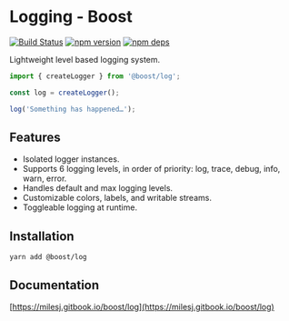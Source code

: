 # Logging - Boost

[![Build Status](https://github.com/milesj/boost/workflows/Build/badge.svg)](https://github.com/milesj/boost/actions?query=branch%3Amaster)
[![npm version](https://badge.fury.io/js/%40boost%log.svg)](https://www.npmjs.com/package/@boost/log)
[![npm deps](https://david-dm.org/milesj/boost.svg?path=packages/log)](https://www.npmjs.com/package/@boost/log)

Lightweight level based logging system.

```ts
import { createLogger } from '@boost/log';

const log = createLogger();

log('Something has happened…');
```

## Features

- Isolated logger instances.
- Supports 6 logging levels, in order of priority: log, trace, debug, info, warn, error.
- Handles default and max logging levels.
- Customizable colors, labels, and writable streams.
- Toggleable logging at runtime.

## Installation

```
yarn add @boost/log
```

## Documentation

[https://milesj.gitbook.io/boost/log](https://milesj.gitbook.io/boost/log)
